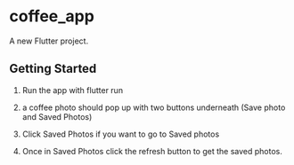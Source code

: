 # coffee_app

A new Flutter project.

## Getting Started

1. Run the app with flutter run

2. a coffee photo should pop up with two buttons underneath (Save photo and Saved Photos)

3. Click Saved Photos if you want to go to Saved photos 

4. Once in Saved Photos click the refresh button to get the saved photos. 

